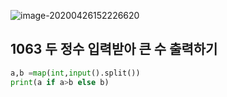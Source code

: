 ![image-20200426152226620](C:\Users\sky\AppData\Roaming\Typora\typora-user-images\image-20200426152226620.png)

## 1063 두 정수 입력받아 큰 수 출력하기

 ```python
a,b =map(int,input().split())
print(a if a>b else b)
 ```

